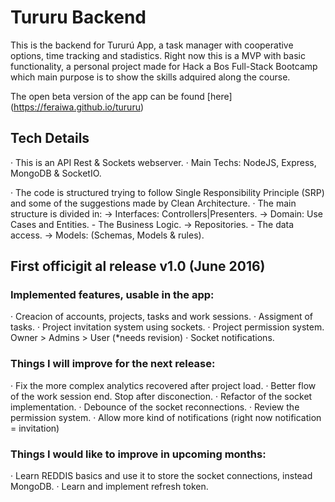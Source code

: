 # Tururu Backend
This is the backend for Tururú App, a task manager with cooperative options, time tracking and stadistics.
Right now this is a MVP with basic functionality, a personal project made for Hack a Bos Full-Stack Bootcamp
which main purpose is to show the skills adquired along the course.

The open beta version of the app can be found [here] (https://feraiwa.github.io/tururu)

## Tech Details
· This is an API Rest & Sockets webserver.
· Main Techs: NodeJS, Express, MongoDB & SocketIO.

· The code is structured trying to follow Single Responsibility Principle (SRP) and
some of the suggestions made by Clean Architecture.
· The main structure is divided in: 
-> Interfaces: Controllers|Presenters. 
-> Domain: Use Cases and Entities. - The Business Logic.
-> Repositories. - The data access.
-> Models: (Schemas, Models & rules).


## First officigit al release v1.0 (June 2016)
### Implemented features, usable in the app:
· Creacion of accounts, projects, tasks and work sessions.
· Assigment of tasks.
· Project invitation system using sockets.
· Project permission system. Owner > Admins > User (*needs revision)
· Socket notifications.


### Things I will improve for the next release:
· Fix the more complex analytics recovered after project load.
· Better flow of the work session end. Stop after disconection.
· Refactor of the socket implementation.
· Debounce of the socket reconnections.
· Review the permission system.
· Allow more kind of notifications (right now notification = invitation)

### Things I would like to improve in upcoming months:
· Learn REDDIS basics and use it to store the socket connections, instead MongoDB.
· Learn and implement refresh token.


